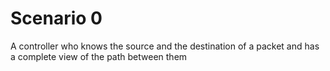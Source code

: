 # Scenario 0
A controller who knows the source and the destination of a packet and has a complete view of the path between them
